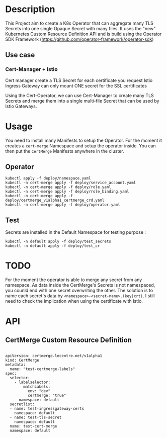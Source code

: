 # Description

This Project aim to create a K8s Operator that can aggregate many TLS Secrets into one single Opaque Secret with many files.
It uses the "new" Kubernetes Custom Resource Definition API and is build using the Operator SDK Framework (https://github.com/operator-framework/operator-sdk)

## Use case

### Cert-Manager + Istio

Cert manager create a TLS Secret for each certificate you request
Istio Ingress Gateway can only mount ONE secret for the SSL certificates

Using the Cert-Operator, we can use Cert-Manager to create many TLS Secrets and merge them into a single multi-file Secret that can be used by Istio Gateways.

# Usage
You need to install many Manifests to setup the Operator.
For the moment it creates a `cert-merge` Namespace and setup the operator inside.
You can then put the `CertMerge` Manifests anywhere in the cluster.

## Operator
```
kubectl apply -f deploy/namespace.yaml
kubectl -n cert-merge apply -f deploy/service_account.yaml
kubectl -n cert-merge apply -f deploy/role.yaml
kubectl -n cert-merge apply -f deploy/role_binding.yaml
kubectl -n cert-merge apply -f deploy/certmerge_v1alpha1_certmerge_crd.yaml
kubectl -n cert-merge apply -f deploy/operator.yaml
```

## Test
Secrets are installed in the Default Namespace for testing purpose :
```
kubectl -n default apply -f deploy/test_secrets
kubectl -n default apply -f deploy/test_cr
```

# TODO
For the moment the operator is able to merge any secret from any namespace. As data inside the CertMerge's Secrets is not namespaced, you counld end with one secret overwriting the other.
The solution is to name each secret's data by `<namespace>-<secret-name>.(key|crt)`. 
I still need to check the implication when using the certificate with Istio.

# API
## CertMerge Custom Resource Definition 

```

apiVersion: certmerge.lecentre.net/v1alpha1
kind: CertMerge
metadata:
  name: "test-certmerge-labels"
spec:
  selector:
    - labelselector:
        matchLabels:
          env: "dev"
          certmerge: "true"
      namespace: default
  secretlist:
  - name: test-ingressgateway-certs
    namespace: default
  - name: test-tls-secret
    namespace: default
  name: test-cert-merge
  namespace: default
```